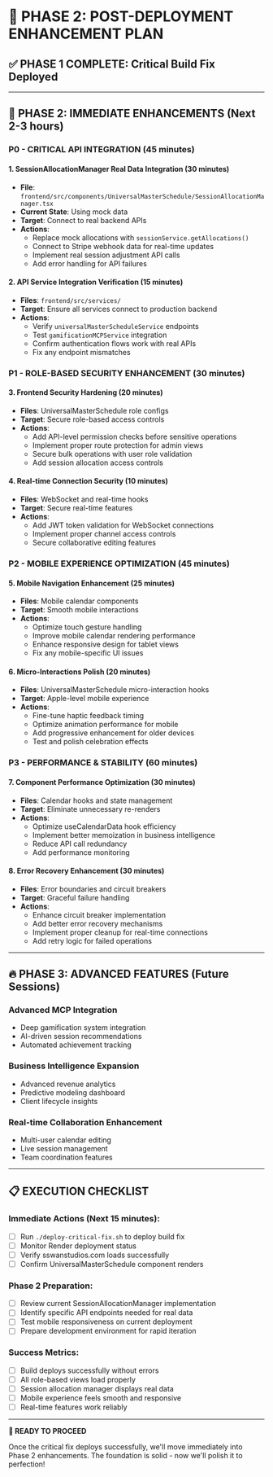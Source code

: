 # 🚀 PHASE 2: POST-DEPLOYMENT ENHANCEMENT PLAN

## ✅ **PHASE 1 COMPLETE**: Critical Build Fix Deployed

---

## 🎯 **PHASE 2: IMMEDIATE ENHANCEMENTS** (Next 2-3 hours)

### **P0 - CRITICAL API INTEGRATION** (45 minutes)

#### **1. SessionAllocationManager Real Data Integration** (30 minutes)
- **File**: `frontend/src/components/UniversalMasterSchedule/SessionAllocationManager.tsx`
- **Current State**: Using mock data
- **Target**: Connect to real backend APIs
- **Actions**:
  - Replace mock allocations with `sessionService.getAllocations()`
  - Connect to Stripe webhook data for real-time updates
  - Implement real session adjustment API calls
  - Add error handling for API failures

#### **2. API Service Integration Verification** (15 minutes)
- **Files**: `frontend/src/services/`
- **Target**: Ensure all services connect to production backend
- **Actions**:
  - Verify `universalMasterScheduleService` endpoints
  - Test `gamificationMCPService` integration
  - Confirm authentication flows work with real APIs
  - Fix any endpoint mismatches

### **P1 - ROLE-BASED SECURITY ENHANCEMENT** (30 minutes)

#### **3. Frontend Security Hardening** (20 minutes)
- **Files**: UniversalMasterSchedule role configs
- **Target**: Secure role-based access controls
- **Actions**:
  - Add API-level permission checks before sensitive operations
  - Implement proper route protection for admin views
  - Secure bulk operations with user role validation
  - Add session allocation access controls

#### **4. Real-time Connection Security** (10 minutes)
- **Files**: WebSocket and real-time hooks
- **Target**: Secure real-time features
- **Actions**:
  - Add JWT token validation for WebSocket connections
  - Implement proper channel access controls
  - Secure collaborative editing features

### **P2 - MOBILE EXPERIENCE OPTIMIZATION** (45 minutes)

#### **5. Mobile Navigation Enhancement** (25 minutes)
- **Files**: Mobile calendar components
- **Target**: Smooth mobile interactions
- **Actions**:
  - Optimize touch gesture handling
  - Improve mobile calendar rendering performance
  - Enhance responsive design for tablet views
  - Fix any mobile-specific UI issues

#### **6. Micro-Interactions Polish** (20 minutes)
- **Files**: UniversalMasterSchedule micro-interaction hooks
- **Target**: Apple-level mobile experience
- **Actions**:
  - Fine-tune haptic feedback timing
  - Optimize animation performance for mobile
  - Add progressive enhancement for older devices
  - Test and polish celebration effects

### **P3 - PERFORMANCE & STABILITY** (60 minutes)

#### **7. Component Performance Optimization** (30 minutes)
- **Files**: Calendar hooks and state management
- **Target**: Eliminate unnecessary re-renders
- **Actions**:
  - Optimize useCalendarData hook efficiency
  - Implement better memoization in business intelligence
  - Reduce API call redundancy
  - Add performance monitoring

#### **8. Error Recovery Enhancement** (30 minutes)
- **Files**: Error boundaries and circuit breakers
- **Target**: Graceful failure handling
- **Actions**:
  - Enhance circuit breaker implementation
  - Add better error recovery mechanisms
  - Implement proper cleanup for real-time connections
  - Add retry logic for failed operations

---

## 🔥 **PHASE 3: ADVANCED FEATURES** (Future Sessions)

### **Advanced MCP Integration**
- Deep gamification system integration
- AI-driven session recommendations
- Automated achievement tracking

### **Business Intelligence Expansion**
- Advanced revenue analytics
- Predictive modeling dashboard
- Client lifecycle insights

### **Real-time Collaboration Enhancement**
- Multi-user calendar editing
- Live session management
- Team coordination features

---

## 📋 **EXECUTION CHECKLIST**

### **Immediate Actions (Next 15 minutes):**
- [ ] Run `./deploy-critical-fix.sh` to deploy build fix
- [ ] Monitor Render deployment status
- [ ] Verify sswanstudios.com loads successfully
- [ ] Confirm UniversalMasterSchedule component renders

### **Phase 2 Preparation:**
- [ ] Review current SessionAllocationManager implementation
- [ ] Identify specific API endpoints needed for real data
- [ ] Test mobile responsiveness on current deployment
- [ ] Prepare development environment for rapid iteration

### **Success Metrics:**
- [ ] Build deploys successfully without errors
- [ ] All role-based views load properly
- [ ] Session allocation manager displays real data
- [ ] Mobile experience feels smooth and responsive
- [ ] Real-time features work reliably

---

**🎯 READY TO PROCEED**

Once the critical fix deploys successfully, we'll move immediately into Phase 2 enhancements. The foundation is solid - now we'll polish it to perfection!
